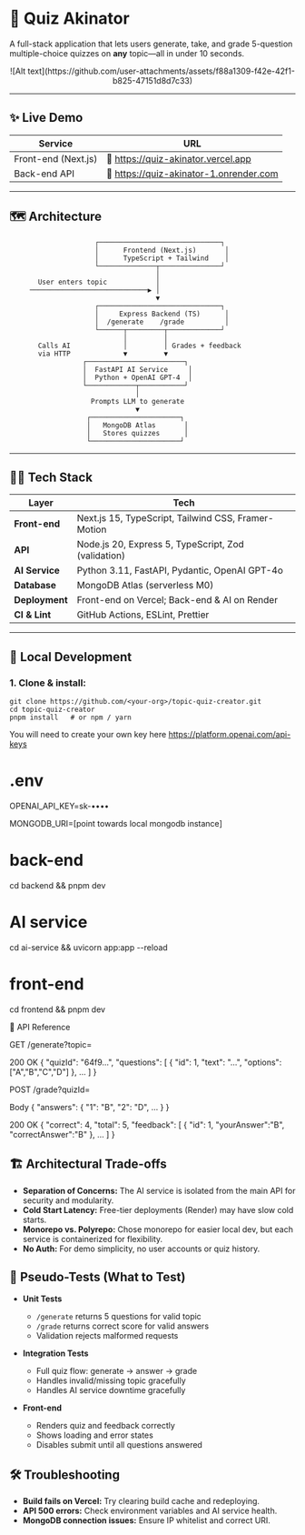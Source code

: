 # 🌟 Quiz Akinator

A full-stack application that lets users generate, take, and grade 5-question multiple-choice quizzes on **any** topic—all in under 10 seconds.

<p align="center">
  ![Alt text](https://github.com/user-attachments/assets/f88a1309-f42e-42f1-b825-47151d8d7c33)
</p>

---

## ✨ Live Demo

| Service | URL |
|---------|-----|
| Front-end (Next.js) | 🔸 https://quiz-akinator.vercel.app |
| Back-end API        | 🔸 https://quiz-akinator-1.onrender.com |
---

## 🗺️  Architecture

                         ┌──────────────────────────────┐
                         │      Frontend (Next.js)       │
                         │      TypeScript + Tailwind    │
                         └──────────────┬───────────────┘
                                        │
           User enters topic            │
         ─────────────────────────────▶ │
                                        ▼
                         ┌──────────────────────────────┐
                         │     Express Backend (TS)      │
                         │  /generate    /grade          │
                         └──────┬─────────┬─────────────┘
                                │         │
           Calls AI             │         │ Grades + feedback
           via HTTP             ▼         ▼
                      ┌────────────────────────┐
                      │  FastAPI AI Service     │
                      │  Python + OpenAI GPT-4  │
                      └────────────┬───────────┘
                                   │
                        Prompts LLM to generate
                                   ▼
                       ┌──────────────────────┐
                       │   MongoDB Atlas       │
                       │   Stores quizzes      │
                       └──────────────────────┘
---

## 🧑‍💻  Tech Stack

| Layer             | Tech |
|-------------------|------|
| **Front-end**     | Next.js 15, TypeScript, Tailwind CSS, Framer-Motion |
| **API**           | Node.js 20, Express 5, TypeScript, Zod (validation) |
| **AI Service**    | Python 3.11, FastAPI, Pydantic, OpenAI GPT-4o |
| **Database**      | MongoDB Atlas (serverless M0) |
| **Deployment**    | Front-end on Vercel; Back-end & AI on Render |
| **CI & Lint**     | GitHub Actions, ESLint, Prettier |

---

## 🚀  Local Development

### 1. Clone & install:

```
git clone https://github.com/<your-org>/topic-quiz-creator.git
cd topic-quiz-creator
pnpm install   # or npm / yarn
```

You will need to create your own key here https://platform.openai.com/api-keys

# .env
OPENAI_API_KEY=sk-••••

MONGODB_URI=[point towards local mongodb instance]

# back-end
cd backend && pnpm dev
# AI service
cd ai-service && uvicorn app:app --reload
# front-end
cd frontend && pnpm dev

📑  API Reference

GET /generate?topic=<topic>

200 OK
{
  "quizId": "64f9…",
  "questions": [
    { "id": 1, "text": "…", "options": ["A","B","C","D"] },
    …
  ]
}

POST /grade?quizId=<id>

Body
{ "answers": { "1": "B", "2": "D", … } }

200 OK
{
  "correct": 4,
  "total": 5,
  "feedback": [
    { "id": 1, "yourAnswer":"B", "correctAnswer":"B" },
    …
  ]
}

## 🏗️ Architectural Trade-offs

- **Separation of Concerns:** The AI service is isolated from the main API for security and modularity.
- **Cold Start Latency:** Free-tier deployments (Render) may have slow cold starts.
- **Monorepo vs. Polyrepo:** Chose monorepo for easier local dev, but each service is containerized for flexibility.
- **No Auth:** For demo simplicity, no user accounts or quiz history.
  
## 🧪 Pseudo-Tests (What to Test)

- **Unit Tests**
  - `/generate` returns 5 questions for valid topic
  - `/grade` returns correct score for valid answers
  - Validation rejects malformed requests

- **Integration Tests**
  - Full quiz flow: generate → answer → grade
  - Handles invalid/missing topic gracefully
  - Handles AI service downtime gracefully

- **Front-end**
  - Renders quiz and feedback correctly
  - Shows loading and error states
  - Disables submit until all questions answered

## 🛠️ Troubleshooting

- **Build fails on Vercel:** Try clearing build cache and redeploying.
- **API 500 errors:** Check environment variables and AI service health.
- **MongoDB connection issues:** Ensure IP whitelist and correct URI.
